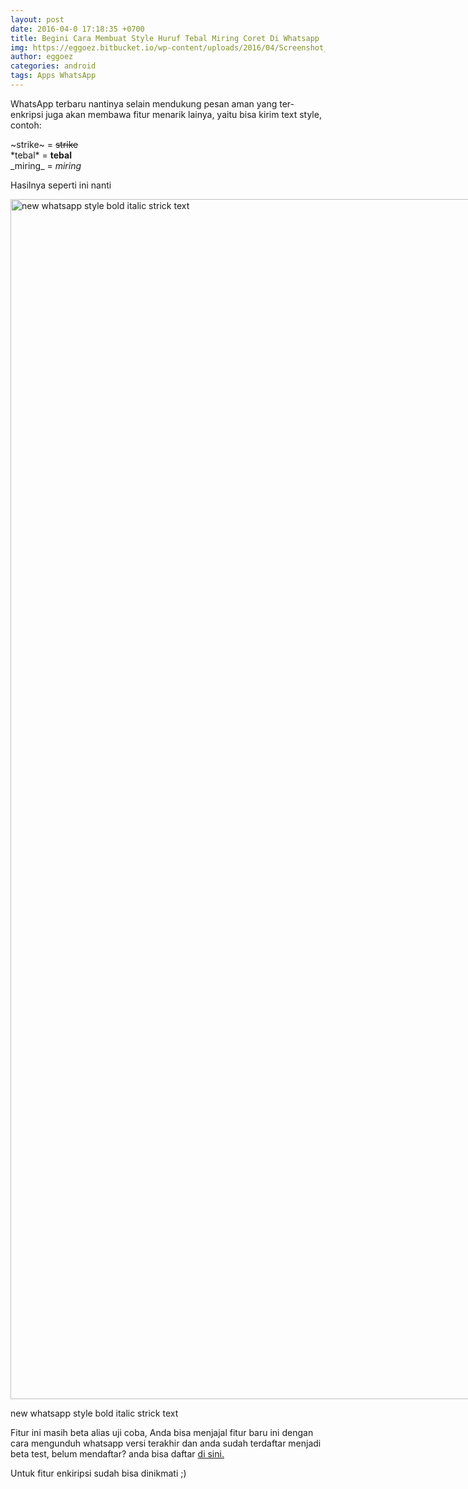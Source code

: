 ```yaml
---
layout: post
date: 2016-04-0 17:18:35 +0700
title: Begini Cara Membuat Style Huruf Tebal Miring Coret Di Whatsapp
img: https://eggoez.bitbucket.io/wp-content/uploads/2016/04/Screenshot_2016-04-07-21-54-39.png
author: eggoez
categories: android
tags: Apps WhatsApp
---
```


<p>WhatsApp terbaru nantinya selain mendukung pesan aman yang ter-enkripsi juga akan membawa fitur menarik lainya, yaitu bisa kirim text style, contoh:</p>
<p>~strike~ = <del>strike<br>
</del>*tebal* = <strong>tebal</strong><br>
_miring_ = <em>miring</em></p>
<p>Hasilnya seperti ini nanti</p>
<div id="attachment_2142" style="width: 1090px" class="wp-caption aligncenter thumbnail"><a href="https://eggoez.bitbucket.io/wp-content/uploads/2016/04/Screenshot_2016-04-07-21-54-39.png" rel="attachment wp-att-2142" class="fancybox image"><img class="size-full wp-image-2142" src="https://eggoez.bitbucket.io/wp-content/uploads/2016/04/Screenshot_2016-04-07-21-54-39.png" alt="new whatsapp style bold italic strick text" srcset="https://eggoez.bitbucket.io/wp-content/uploads/2016/04/Screenshot_2016-04-07-21-54-39-768x1365.png 768w, https://eggoez.bitbucket.io/wp-content/uploads/2016/04/Screenshot_2016-04-07-21-54-39-576x1024.png 576w, https://eggoez.bitbucket.io/wp-content/uploads/2016/04/Screenshot_2016-04-07-21-54-39-900x1600.png 900w, https://eggoez.bitbucket.io/wp-content/uploads/2016/04/Screenshot_2016-04-07-21-54-39.png 1080w" sizes="(max-width: 1080px) 100vw, 1080px" width="1080" height="1920"></a><p class="wp-caption-text">new whatsapp style bold italic strick text</p></div>
<p>Fitur ini masih beta alias uji coba, Anda bisa menjajal fitur baru ini dengan cara mengunduh whatsapp versi terakhir dan anda sudah terdaftar menjadi beta test, belum mendaftar? anda bisa daftar <a href="https://play.google.com/apps/testing/com.whatsapp/join?hl=id">di sini.</a></p>
<p>Untuk fitur enkiripsi sudah bisa dinikmati ;)</p>